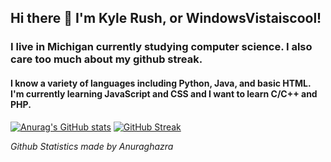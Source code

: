 ## Hi there 👋 I'm Kyle Rush, or WindowsVistaiscool!
### I live in Michigan currently studying computer science. I also care too much about my github streak.
#### I know a variety of languages including Python, Java, and basic HTML. I'm currently learning JavaScript and CSS and I want to learn C/C++ and PHP.

[![Anurag's GitHub stats](https://github-readme-stats.vercel.app/api?username=WindowsVistaisCool&show_icons=true&theme=dark)](https://github.com/anuraghazra/github-readme-stats) [![GitHub Streak](https://github-readme-streak-stats.herokuapp.com/?user=WindowsVistaisCool&theme=dark)](https://git.io/streak-stats&theme=dark)

_Github Statistics made by Anuraghazra_
